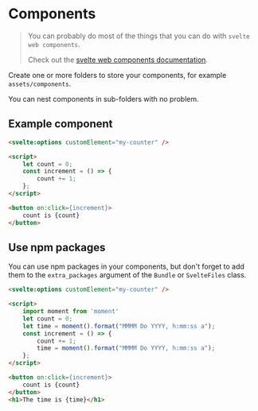 # Components

> You can probably do most of the things that you can do with `svelte web components`.
> 
> Check out the [svelte web components documentation](https://svelte.dev/docs/custom-elements-api).

Create one or more folders to store your components, for example `assets/components`.

You can nest components in sub-folders with no problem.


## Example component

``` html title="Svelte"
<svelte:options customElement="my-counter" />

<script>
    let count = 0;
    const increment = () => {
        count += 1;
    };
</script>

<button on:click={increment}>
    count is {count}
</button>
```

## Use npm packages

You can use npm packages in your components, but don't forget to add them to the `extra_packages` argument of
the `Bundle` or `SvelteFiles` class.

``` html title="Svelte"
<svelte:options customElement="my-counter" />

<script>
    import moment from 'moment'
    let count = 0;
    let time = moment().format("MMMM Do YYYY, h:mm:ss a");
    const increment = () => {
        count += 1;
        time = moment().format("MMMM Do YYYY, h:mm:ss a");
    };
</script>

<button on:click={increment}>
    count is {count}
</button>
<h1>The time is {time}</h1>
```
